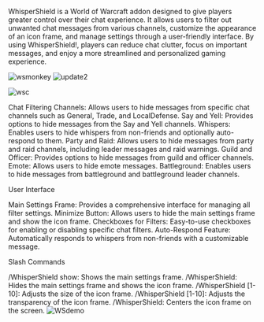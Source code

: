 WhisperShield is a World of Warcraft addon designed to give players greater control over their chat experience. It allows users to filter out unwanted chat messages from various channels, customize the appearance of an icon frame, and manage settings through a user-friendly interface. By using WhisperShield!, players can reduce chat clutter, focus on important messages, and enjoy a more streamlined and personalized gaming experience.

![wsmonkey](https://github.com/user-attachments/assets/8fb82d57-4a75-4e06-a247-fa76d98f27b2) ![update2](https://github.com/user-attachments/assets/67a031a9-2f14-4bb5-a0f1-a6d624a84a1d)


![wsc](https://github.com/user-attachments/assets/17d3b869-1bf0-4278-8dff-471f585c5257)

Chat Filtering
Channels: Allows users to hide messages from specific chat channels such as General, Trade, and LocalDefense.
Say and Yell: Provides options to hide messages from the Say and Yell channels.
Whispers: Enables users to hide whispers from non-friends and optionally auto-respond to them.
Party and Raid: Allows users to hide messages from party and raid channels, including leader messages and raid warnings.
Guild and Officer: Provides options to hide messages from guild and officer channels.
Emote: Allows users to hide emote messages.
Battleground: Enables users to hide messages from battleground and battleground leader channels. 


User Interface

Main Settings Frame: Provides a comprehensive interface for managing all filter settings.
Minimize Button: Allows users to hide the main settings frame and show the icon frame.
Checkboxes for Filters: Easy-to-use checkboxes for enabling or disabling specific chat filters.
Auto-Respond Feature: Automatically responds to whispers from non-friends with a customizable message.

Slash Commands

/WhisperShield show: Shows the main settings frame.
/WhisperShield: Hides the main settings frame and shows the icon frame.
/WhisperShield [1-10]: Adjusts the size of the icon frame.
/WhisperShield [1-10]: Adjusts the transparency of the icon frame.
/WhisperShield: Centers the icon frame on the screen.
![WSdemo](https://github.com/user-attachments/assets/342c690b-c486-4bcb-8ba2-d85f872ec76b)
